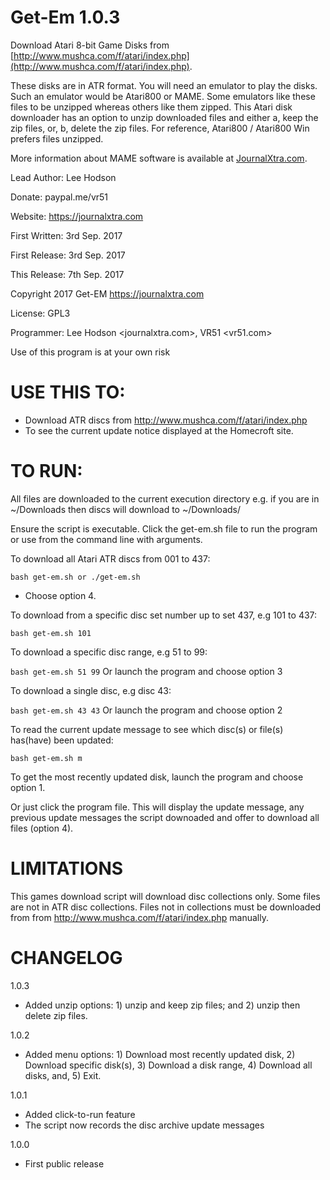 # Get-Em 1.0.3

Download Atari 8-bit Game Disks from [http://www.mushca.com/f/atari/index.php](http://www.mushca.com/f/atari/index.php).

These disks are in ATR format. You will need an emulator to play the disks. Such an emulator would be Atari800 or MAME. Some emulators like these files to be unzipped whereas others like them zipped. This Atari disk downloader has an option to unzip downloaded files and either a, keep the zip files, or, b, delete the zip files. For reference, Atari800 / Atari800 Win prefers files unzipped.

More information about MAME software is available at [JournalXtra.com](https://journalxtra.com/gaming/download-complete-sets-of-mess-and-mame-roms/).

Lead Author: Lee Hodson

Donate: paypal.me/vr51

Website: https://journalxtra.com

First Written: 3rd Sep. 2017

First Release: 3rd Sep. 2017

This Release: 7th Sep. 2017

Copyright 2017 Get-EM <https://journalxtra.com>

License: GPL3

Programmer: Lee Hodson <journalxtra.com>, VR51 <vr51.com>

Use of this program is at your own risk

# USE THIS TO:

- Download ATR discs from http://www.mushca.com/f/atari/index.php
- To see the current update notice displayed at the Homecroft site.

# TO RUN:

All files are downloaded to the current execution directory e.g. if you are in ~/Downloads then discs will download to ~/Downloads/<files>

Ensure the script is executable. Click the get-em.sh file to run the program or use from the command line with arguments.

To download all Atari ATR discs from 001 to 437:

```bash get-em.sh or ./get-em.sh```
- Choose option 4.

To download from a specific disc set number up to set 437, e.g 101 to 437:

```bash get-em.sh 101```

To download a specific disc range, e.g 51 to 99:

```bash get-em.sh 51 99```
Or launch the program and choose option 3

To download a single disc, e.g disc 43:

```bash get-em.sh 43 43```
Or launch the program and choose option 2

To read the current update message to see which disc(s) or file(s) has(have) been updated:

```bash get-em.sh m```

To get the most recently updated disk, launch the program and choose option 1.

Or just click the program file. This will display the update message, any previous update messages the script downoaded and offer to download all files (option 4).

# LIMITATIONS

This games download script will download disc collections only. Some files are not in ATR disc collections. Files not in collections must be downloaded from from http://www.mushca.com/f/atari/index.php manually.

# CHANGELOG

1.0.3

- Added unzip options: 1) unzip and keep zip files; and 2) unzip then delete zip files.

1.0.2

- Added menu options: 1) Download most recently updated disk, 2) Download specific disk(s), 3) Download a disk range, 4) Download all disks, and, 5) Exit.

1.0.1

- Added click-to-run feature
- The script now records the disc archive update messages

1.0.0

- First public release
